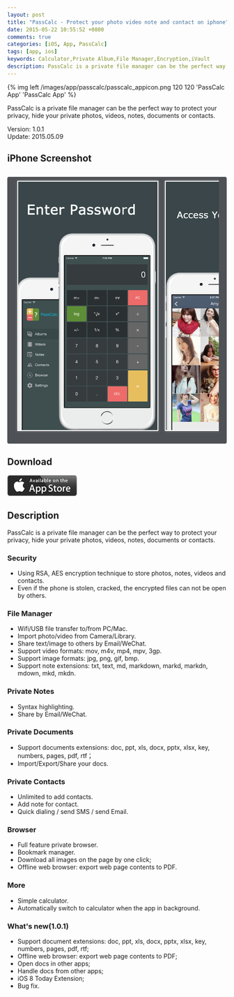 ```yaml
---
layout: post
title: "PassCalc - Protect your photo video note and contact on iphone"
date: 2015-05-22 10:55:52 +0800
comments: true
categories: [iOS, App, PassCalc]
tags: [app, ios]
keywords: Calculator,Private Album,File Manager,Encryption,iVault
description: PassCalc is a private file manager can be the perfect way to protect your privacy, hide your private photos, videos, notes, documents or contacts.
---
```


{% img left /images/app/passcalc/passcalc_appicon.png 120 120 'PassCalc App' 'PassCalc App' %}

PassCalc is a private file manager can be the perfect way to protect your privacy, hide your private photos, videos, notes, documents or contacts.

Version: 1.0.1  
Update: 2015.05.09

## iPhone Screenshot

<div style="margin-top:30px;font-size:16px;line-height:20px;background:rgb(78,81,85);border-radius:4px;padding:4px;">
<div style="margin: 0 14px; max-height: 640px; min-height: 320px; overflow-x: auto; overflow-y: hidden; padding-bottom: 16px; white-space: nowrap;"><img style="border:2px solid white;margin:5px;box-shadow:0 0 5px rgba(220,220,220,0.5);width:320px;" src="/images/app/passcalc/passcalc_screenshot_1.png" alt="1"> <img style="border:2px solid white;margin:5px;box-shadow:0 0 5px rgba(220,220,220,0.5);width:320px;" src="/images/app/passcalc/passcalc_screenshot_2.png" alt="2"> <img style="border:2px solid white;margin:5px;box-shadow:0 0 5px rgba(220,220,220,0.5);width:320px;" src="/images/app/passcalc/passcalc_screenshot_3.png" alt="3"> <img style="border:2px solid white;margin:5px;box-shadow:0 0 5px rgba(220,220,220,0.5);width:320px;" src="/images/app/passcalc/passcalc_screenshot_4.png" alt="4"> <img style="border:2px solid white;margin:5px;box-shadow:0 0 5px rgba(220,220,220,0.5);width:320px;" src="/images/app/passcalc/passcalc_screenshot_5.png" alt="5"></div>
</div>

## Download
  
[![从AppStore下载](/images/app/appstore_available.png)](https://itunes.apple.com/us/app/id980936769?mt=8)

## Description

<!--more-->
PassCalc is a private file manager can be the perfect way to protect your privacy, hide your private photos, videos, notes, documents or contacts.

### Security
- Using RSA, AES encryption technique to store photos, notes, videos and contacts.
- Even if the phone is stolen, cracked, the encrypted files  can not be open by others.

### File Manager
- Wifi/USB file transfer to/from PC/Mac.
- Import photo/video from Camera/Library.
- Share text/image to others by Email/WeChat.
- Support video formats: mov, m4v, mp4, mpv, 3gp.
- Support image formats: jpg, png, gif, bmp.
- Support note extensions: txt, text, md, markdown, markd, markdn, mdown, mkd, mkdn.

### Private Notes
- Syntax highlighting.
- Share by Email/WeChat.

### Private Documents
- Support documents extensions: doc, ppt, xls, docx, pptx, xlsx, key, numbers, pages, pdf, rtf；
- Import/Export/Share your docs.

### Private Contacts
- Unlimited to add contacts.
- Add note for contact.
- Quick dialing / send SMS / send Email.

### Browser
- Full feature private browser.
- Bookmark manager.
- Download all images on the page by one click;
- Offline web browser: export web page contents to PDF.

### More
- Simple calculator.
- Automatically switch to calculator when the app in background.

### What's new(1.0.1)
+ Support document extensions: doc, ppt, xls, docx, pptx, xlsx, key, numbers, pages, pdf, rtf;
+ Offline web browser: export web page contents to PDF;
+ Open docs in other apps;
+ Handle docs from other apps;
+ iOS 8 Today Extension;
+ Bug fix.